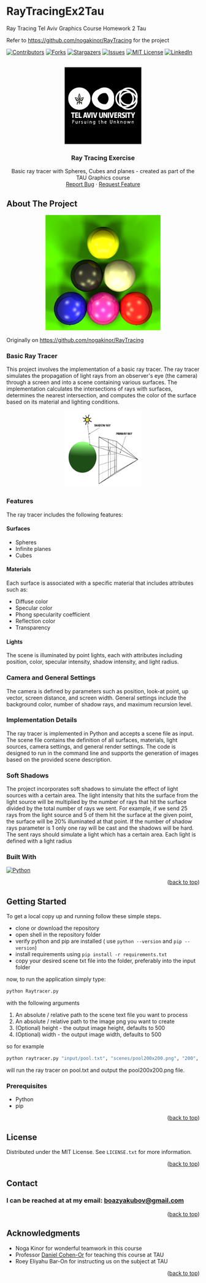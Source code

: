 # RayTracingEx2Tau
Ray Tracing Tel Aviv Graphics Course Homework 2 Tau

Refer to https://github.com/nogakinor/RayTracing
for the project


<a name="readme-top"></a>

<!-- Explanations -->
<!--
- This is a ReadMe template, cloned from https://github.com/othneildrew/Best-README-Template/
- Do a search and replace with your text editor for the following: `TAU-Graphics-Ex2-RayTracing`,`Ray Tracing Exercise`, `project_description`
- fill any TODO sections:
  - Add a logo in images/logo.png
  - fill the table of contents
  - fill the About section - with Product screenshot and tech used
-->

<!-- PROJECT SHIELDS -->
[![Contributors][contributors-shield]][contributors-url]
[![Forks][forks-shield]][forks-url]
[![Stargazers][stars-shield]][stars-url]
[![Issues][issues-shield]][issues-url]
[![MIT License][license-shield]][license-url]
[![LinkedIn][linkedin-shield]][linkedin-url]


<!-- PROJECT LOGO -->
<br />
<div align="center">
  <a href="https://github.com/Boazius/TAU-Graphics-Ex2-RayTracing">
    <img src="images/tauLogo.jpg" alt="Logo" width="200" height="200">
  </a>

<h3 align="center">Ray Tracing Exercise</h3>

  <p align="center">
    Basic ray tracer with Spheres, Cubes and planes - created as part of the TAU Graphics course
    <br />
    <a href="https://github.com/Boazius/TAU-Graphics-Ex2-RayTracing/issues">Report Bug</a>
    ·
    <a href="https://github.com/Boazius/TAU-Graphics-Ex2-RayTracing/issues">Request Feature</a>
  </p>
</div>


<!-- ABOUT THE PROJECT -->
## About The Project
<div align="center">
    <img src="images/pool.png" alt="Logo" width="300" height="300">
  </a>
</div>

Originally on https://github.com/nogakinor/RayTracing

### Basic Ray Tracer
This project involves the implementation of a basic ray tracer. The ray tracer simulates the propagation of light rays from an observer's eye (the camera) through a screen and into a scene containing various surfaces. The implementation calculates the intersections of rays with surfaces, determines the nearest intersection, and computes the color of the surface based on its material and lighting conditions.

<div align="center">
    <img src="images/lightingnoshadow.gif" alt="Logo" width="200" height="200">
  </a>
</div>

### Features
The ray tracer includes the following features:

#### Surfaces
- Spheres
- Infinite planes
- Cubes

#### Materials
Each surface is associated with a specific material that includes attributes such as:
- Diffuse color
- Specular color
- Phong specularity coefficient
- Reflection color
- Transparency

#### Lights
The scene is illuminated by point lights, each with attributes including position, color, specular intensity, shadow intensity, and light radius.

### Camera and General Settings
The camera is defined by parameters such as position, look-at point, up vector, screen distance, and screen width. General settings include the background color, number of shadow rays, and maximum recursion level.

### Implementation Details
The ray tracer is implemented in Python and accepts a scene file as input. The scene file contains the definition of all surfaces, materials, light sources, camera settings, and general render settings. The code is designed to run in the command line and supports the generation of images based on the provided scene description.

### Soft Shadows
The project incorporates soft shadows to simulate the effect of light sources with a certain area. The light intensity that hits the surface from the
light source will be multiplied by the number of rays that hit the surface divided
by the total number of rays we sent. For example, if we send 25 rays from the
light source and 5 of them hit the surface at the given point, the surface will
be 20% illuminated at that point. If the number of shadow rays parameter is 1
only one ray will be cast and the shadows will be hard.
The sent rays should simulate a light which has a certain area. Each light is
defined with a light radius 

### Built With
<!-- Fill the relevant technologies shields here TODO -->
[![Python][Python-shield]][Python-url]

<p align="right">(<a href="#readme-top">back to top</a>)</p>



<!-- GETTING STARTED -->
## Getting Started
To get a local copy up and running follow these simple steps.
- clone or download the repository
- open shell in the repository folder
- verify python and pip are installed ( use ``` python --version ``` and ```pip --version```)
- install requirements using  ``` pip install -r requirements.txt ```
- copy your desired scene txt file into the folder, preferably into the input folder

now, to run the application simply type:
``` bash
python Raytracer.py
```

with the following arguments
1. An absolute / relative path to the scene text file you want to process
2. An absolute / relative path to the image png you want to create
3. (Optional) height - the output image height, defaults to 500
4. (Optional) width - the output image width, defaults to 500

so for example
``` bash
python raytracer.py "input/pool.txt", "scenes/pool200x200.png", "200", "200"
```
will run the ray tracer on pool.txt and output the pool200x200.png file.

### Prerequisites
- Python
- pip

<p align="right">(<a href="#readme-top">back to top</a>)</p>

<!-- LICENSE -->
## License
Distributed under the MIT License. See `LICENSE.txt` for more information.
<p align="right">(<a href="#readme-top">back to top</a>)</p>

<!-- CONTACT -->
## Contact
### I can be reached at at my email: boazyakubov@gmail.com

<p align="right">(<a href="#readme-top">back to top</a>)</p>




<!-- ACKNOWLEDGMENTS -->
## Acknowledgments

* Noga Kinor for wonderful teamwork in this course
* Professor [Daniel Cohen-Or](https://www.tau.ac.il/profile/dcor) for teaching this course at TAU
* Roey Eliyahu Bar-On for instructing us on the subject at TAU

<p align="right">(<a href="#readme-top">back to top</a>)</p>




<!-- MARKDOWN LINKS & IMAGES -->
<!-- You can get more shields at img.shields.io , usage: [![Python][Python-shield]][Python-url] -->
[contributors-shield]: https://img.shields.io/github/contributors/Boazius/TAU-Graphics-Ex2-RayTracing.svg?style=for-the-badge
[contributors-url]: https://github.com/Boazius/TAU-Graphics-Ex2-RayTracing/graphs/contributors
[forks-shield]: https://img.shields.io/github/forks/Boazius/TAU-Graphics-Ex2-RayTracing.svg?style=for-the-badge
[forks-url]: https://github.com/Boazius/TAU-Graphics-Ex2-RayTracing/network/members
[stars-shield]: https://img.shields.io/github/stars/Boazius/TAU-Graphics-Ex2-RayTracing.svg?style=for-the-badge
[stars-url]: https://github.com/Boazius/TAU-Graphics-Ex2-RayTracing/stargazers
[issues-shield]: https://img.shields.io/github/issues/Boazius/TAU-Graphics-Ex2-RayTracing.svg?style=for-the-badge
[issues-url]: https://github.com/Boazius/TAU-Graphics-Ex2-RayTracing/issues
[license-shield]: https://img.shields.io/github/license/Boazius/TAU-Graphics-Ex2-RayTracing.svg?style=for-the-badge
[license-url]: https://github.com/Boazius/TAU-Graphics-Ex2-RayTracing/blob/master/LICENSE.txt
[linkedin-shield]: https://img.shields.io/badge/-LinkedIn-black.svg?style=for-the-badge&logo=linkedin&colorB=555
[linkedin-url]: https://linkedin.com/in/boazyakubov
[product-screenshot]: images/screenshot.png
[Next.js]: https://img.shields.io/badge/next.js-000000?style=for-the-badge&logo=nextdotjs&logoColor=white
[Next-url]: https://nextjs.org/
[React.js]: https://img.shields.io/badge/React-20232A?style=for-the-badge&logo=react&logoColor=61DAFB
[React-url]: https://reactjs.org/
[Vue.js]: https://img.shields.io/badge/Vue.js-35495E?style=for-the-badge&logo=vuedotjs&logoColor=4FC08D
[Vue-url]: https://vuejs.org/
[Angular.io]: https://img.shields.io/badge/Angular-DD0031?style=for-the-badge&logo=angular&logoColor=white
[Angular-url]: https://angular.io/
[Svelte.dev]: https://img.shields.io/badge/Svelte-4A4A55?style=for-the-badge&logo=svelte&logoColor=FF3E00
[Svelte-url]: https://svelte.dev/
[Laravel.com]: https://img.shields.io/badge/Laravel-FF2D20?style=for-the-badge&logo=laravel&logoColor=white
[Laravel-url]: https://laravel.com
[Bootstrap.com]: https://img.shields.io/badge/Bootstrap-563D7C?style=for-the-badge&logo=bootstrap&logoColor=white
[Bootstrap-url]: https://getbootstrap.com
[JQuery.com]: https://img.shields.io/badge/jQuery-0769AD?style=for-the-badge&logo=jquery&logoColor=white
[JQuery-url]: https://jquery.com 
[Python-shield]: https://img.shields.io/badge/python-3670A0?style=for-the-badge&logo=python&logoColor=ffdd54
[Python-url]: https://www.python.org/
[C-shield]: (https://img.shields.io/static/v1?style=for-the-badge&message=C&color=222222&logo=C&logoColor=A8B9CC&label=)
[CSharp-shield]: (https://img.shields.io/static/v1?style=for-the-badge&message=C+Sharp&color=512BD4&logo=C+Sharp&logoColor=FFFFFF&label=)
[CSharp-url]: (https://dotnet.microsoft.com/en-us/languages/csharp)
[Cplusplus-shield]: (https://img.shields.io/static/v1?style=for-the-badge&message=C%2B%2B&color=00599C&logo=C%2B%2B&logoColor=FFFFFF&label=)
[Cplusplus-url]: (https://cplusplus.com/)